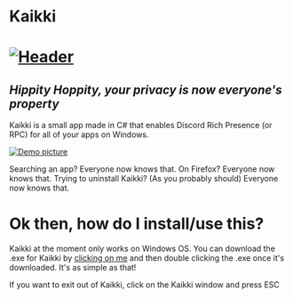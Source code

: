 # Kaikki

# [![Header](https://i.imgur.com/QnwpJhA.png)](https://github.com/Plextora/kaikki#README)

## *Hippity Hoppity, your privacy is now everyone's property*

Kaikki is a small app made in C# that enables Discord Rich Presence (or RPC) for all of your apps on Windows.

[![Demo picture](https://i.imgur.com/Vuhr1sl.png)](https://github.com/Plextora/kaikki#README)

Searching an app? Everyone now knows that. On Firefox? Everyone now knows that. Trying to uninstall Kaikki? (As you probably should) Everyone now knows that.

# Ok then, how do I install/use this?
Kaikki at the moment only works on Windows OS. You can download the .exe for Kaikki by [clicking on me](https://github.com/Plextora/kaikki/releases) and then double clicking the .exe once it's downloaded. It's as simple as that!

If you want to exit out of Kaikki, click on the Kaikki window and press ESC
